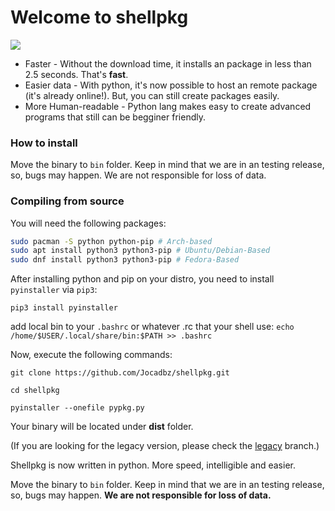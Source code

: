 # Welcome to shellpkg
![](https://img.shields.io/badge/Writen%20in-Python-blue?logo=python)

- Faster - Without the download time, it installs an package in less than 2.5 seconds. That's **fast**.
- Easier data - With python, it's now possible to host an remote package (it's already online!). But, you can still create packages easily.
- More Human-readable - Python lang makes easy to create advanced programs that still can be begginer friendly.

### How to install

Move the binary to ```bin``` folder. Keep in mind that we are in an testing release, so, bugs may happen.
We are not responsible for loss of data.

### Compiling from source

You will need the following packages:

``` bash
sudo pacman -S python python-pip # Arch-based
sudo apt install python3 python3-pip # Ubuntu/Debian-Based
sudo dnf install python3 python3-pip # Fedora-Based
```
After installing python and pip on your distro, you need to install `pyinstaller` via `pip3`:
```
pip3 install pyinstaller
```
add local bin to your `.bashrc` or whatever .rc that your shell use: `echo /home/$USER/.local/share/bin:$PATH >> .bashrc`

Now, execute the following commands:

```git clone https://github.com/Jocadbz/shellpkg.git```

```cd shellpkg```

```pyinstaller --onefile pypkg.py```

Your binary will be located under **dist** folder.

(If you are looking for the legacy version, please check the [legacy](https://github.com/Jocadbz/shellpkg/tree/legacy) branch.)

Shellpkg is now written in python. More speed, intelligible and easier.


Move the binary to ```bin``` folder. Keep in mind that we are in an testing release, so, bugs may happen.
**We are not responsible for loss of data.**
